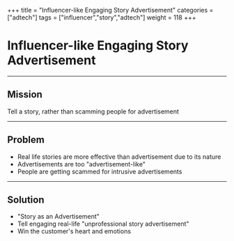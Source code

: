 +++
title = "Influencer-like Engaging Story Advertisement"
categories = ["adtech"]
tags = ["influencer","story","adtech"]
weight = 118
+++

# Influencer-like Engaging Story Advertisement

---

## Mission

Tell a story, rather than scamming people for advertisement

---

## Problem

- Real life stories are more effective than advertisement due to its nature
- Advertisements are too "advertisement-like"
- People are getting scammed for intrusive advertisements

---

## Solution

- "Story as an Advertisement"
- Tell engaging real-life "unprofessional story advertisement"
- Win the customer's heart and emotions
